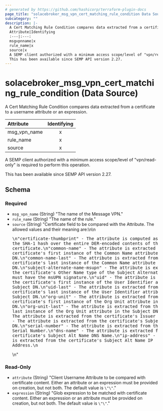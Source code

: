 ```yaml
---
# generated by https://github.com/hashicorp/terraform-plugin-docs
page_title: "solacebroker_msg_vpn_cert_matching_rule_condition Data Source - solacebroker"
subcategory: ""
description: |-
  A Cert Matching Rule Condition compares data extracted from a certificate to a username attribute or an expression.
  Attribute|Identifying
  :---|:---:
  msgvpnname|x
  rule_name|x
  source|x
  A SEMP client authorized with a minimum access scope/level of "vpn/read-only" is required to perform this operation.
  This has been available since SEMP API version 2.27.
---
```


# solacebroker_msg_vpn_cert_matching_rule_condition (Data Source)

A Cert Matching Rule Condition compares data extracted from a certificate to a username attribute or an expression.


Attribute|Identifying
:---|:---:
msg_vpn_name|x
rule_name|x
source|x



A SEMP client authorized with a minimum access scope/level of "vpn/read-only" is required to perform this operation.

This has been available since SEMP API version 2.27.



<!-- schema generated by tfplugindocs -->
## Schema

### Required

- `msg_vpn_name` (String) "The name of the Message VPN."
- `rule_name` (String) "The name of the rule."
- `source` (String) "Certificate field to be compared with the Attribute. The allowed values and their meaning are:\n\n<pre>\n\"certificate-thumbprint\" - The attribute is computed as the SHA-1 hash over the entire DER-encoded contents of the client certificate.\n\"common-name\" - The attribute is extracted from the certificate's first instance of the Common Name attribute in the Subject DN.\n\"common-name-last\" - The attribute is extracted from the certificate's last instance of the Common Name attribute in the Subject DN.\n\"subject-alternate-name-msupn\" - The attribute is extracted from the certificate's Other Name type of the Subject Alternative Name and must have the msUPN signature.\n\"uid\" - The attribute is extracted from the certificate's first instance of the User Identifier attribute in the Subject DN.\n\"uid-last\" - The attribute is extracted from the certificate's last instance of the User Identifier attribute in the Subject DN.\n\"org-unit\" - The attribute is extracted from the certificate's first instance of the Org Unit attribute in the Subject DN.\n\"org-unit-last\" - The attribute is extracted from the certificate's last instance of the Org Unit attribute in the Subject DN.\n\"issuer\" - The attribute is extracted from the certificate's Issuer DN.\n\"subject\" - The attribute is extracted from the certificate's Subject DN.\n\"serial-number\" - The attribute is extracted from the certificate's Serial Number.\n\"dns-name\" - The attribute is extracted from the certificate's Subject Alt Name DNS Name.\n\"ip-address\" - The attribute is extracted from the certificate's Subject Alt Name IP Address.\n</pre>\n"

### Read-Only

- `attribute` (String) "Client Username Attribute to be compared with certificate content. Either an attribute or an expression must be provided on creation, but not both. The default value is `\"\"`."
- `expression` (String) "Glob expression to be matched with certificate content. Either an expression or an attribute must be provided on creation, but not both. The default value is `\"\"`."
